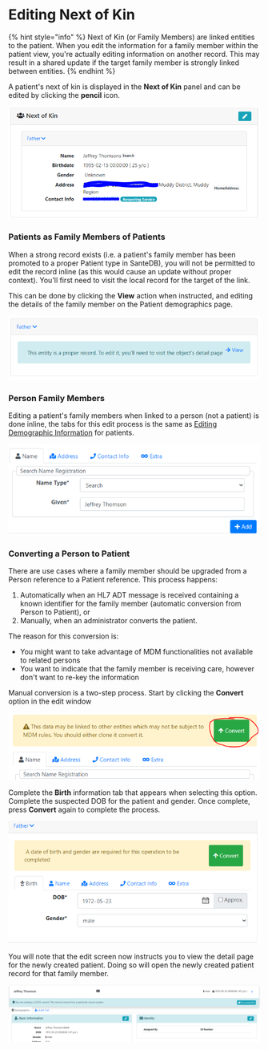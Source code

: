 # Editing Next of Kin

{% hint style="info" %}
Next of Kin (or Family Members) are linked entities to the patient. When you edit the information for a family member within the patient view, you're actually editing information on another record. This may result in a shared update if the target family member is strongly linked between entities.
{% endhint %}

A patient's next of kin is displayed in the **Next of Kin** panel and can be edited by clicking the **pencil** icon.

![](<../../.gitbook/assets/image (125).png>)

### Patients as Family Members of Patients

When a strong record exists (i.e. a patient's family member has been promoted to a proper Patient type in SanteDB), you will not be permitted to edit the record inline (as this would cause an update without proper context). You'll first need to visit the local record for the target of the link.

This can be done by clicking the **View** action when instructed, and editing the details of the family member on the Patient demographics page.

![](<../../.gitbook/assets/image (126).png>)

### Person Family Members

Editing a patient's family members when linked to a person (not a patient) is done inline, the tabs for this edit process is the same as [Editing Demographic Information](editing-demographic-information.md) for patients.

![](<../../.gitbook/assets/image (127).png>)

### Converting a Person to Patient

There are use cases where a family member should be upgraded from a Person reference to a Patient reference. This process happens:

1. Automatically when an HL7 ADT message is received containing a known identifier for the family member (automatic conversion from Person to Patient), or
2. Manually, when an administrator converts the patient.

The reason for this conversion is:

* You might want to take advantage of MDM functionalities not available to related persons
* You want to indicate that the family member is receiving care, however don't want to re-key the information

Manual conversion is a two-step process. Start by clicking the **Convert** option in the edit window

![](<../../.gitbook/assets/image (129).png>)

Complete the **Birth** information tab that appears when selecting this option. Complete the suspected DOB for the patient and gender. Once complete, press **Convert** again to complete the process.

![](<../../.gitbook/assets/image (130).png>)

You will note that the edit screen now instructs you to view the detail page for the newly created patient. Doing so will open the newly created patient record for that family member.

![](<../../.gitbook/assets/image (131).png>)



